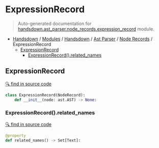 # ExpressionRecord

> Auto-generated documentation for [handsdown.ast_parser.node_records.expression_record](https://github.com/vemel/handsdown/blob/master/handsdown/ast_parser/node_records/expression_record.py) module.

- [Handsdown](../../../README.md#-handsdown---python-documentation-generator) / [Modules](../../../MODULES.md#modules) / [Handsdown](../../index.md#handsdown) / [Ast Parser](../index.md#ast-parser) / [Node Records](index.md#node-records) / ExpressionRecord
  - [ExpressionRecord](#expressionrecord)
    - [ExpressionRecord().related_names](#expressionrecordrelated_names)

## ExpressionRecord

[🔍 find in source code](https://github.com/vemel/handsdown/blob/master/handsdown/ast_parser/node_records/expression_record.py#L12)

```python
class ExpressionRecord(NodeRecord):
    def __init__(node: ast.AST) -> None:
```

### ExpressionRecord().related_names

[🔍 find in source code](https://github.com/vemel/handsdown/blob/master/handsdown/ast_parser/node_records/expression_record.py#L21)

```python
@property
def related_names() -> Set[Text]:
```
